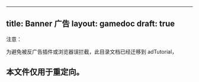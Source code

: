 
---
title: Banner 广告
layout: gamedoc
draft: true
---

注意：

为避免被反广告插件或浏览器误拦截，此目录文档已经迁移到 adTutorial，

本文件仅用于重定向。
---

